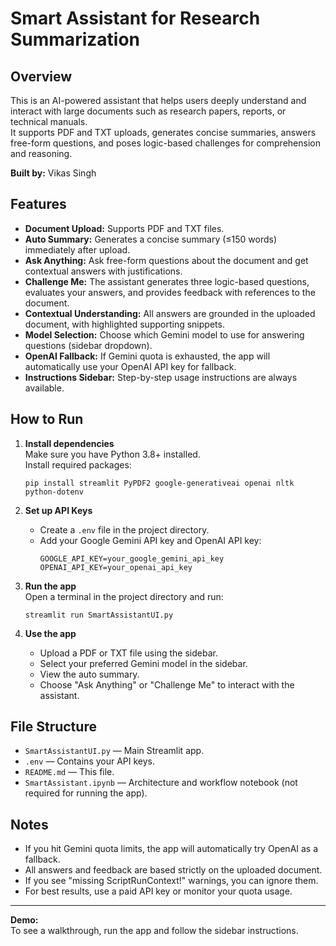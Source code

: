 # Smart Assistant for Research Summarization

## Overview
This is an AI-powered assistant that helps users deeply understand and interact with large documents such as research papers, reports, or technical manuals.  
It supports PDF and TXT uploads, generates concise summaries, answers free-form questions, and poses logic-based challenges for comprehension and reasoning.

**Built by:** Vikas Singh

## Features
- **Document Upload:** Supports PDF and TXT files.
- **Auto Summary:** Generates a concise summary (≤150 words) immediately after upload.
- **Ask Anything:** Ask free-form questions about the document and get contextual answers with justifications.
- **Challenge Me:** The assistant generates three logic-based questions, evaluates your answers, and provides feedback with references to the document.
- **Contextual Understanding:** All answers are grounded in the uploaded document, with highlighted supporting snippets.
- **Model Selection:** Choose which Gemini model to use for answering questions (sidebar dropdown).
- **OpenAI Fallback:** If Gemini quota is exhausted, the app will automatically use your OpenAI API key for fallback.
- **Instructions Sidebar:** Step-by-step usage instructions are always available.

## How to Run

1. **Install dependencies**  
   Make sure you have Python 3.8+ installed.  
   Install required packages:
   ```
   pip install streamlit PyPDF2 google-generativeai openai nltk python-dotenv
   ```

2. **Set up API Keys**  
   - Create a `.env` file in the project directory.
   - Add your Google Gemini API key and OpenAI API key:
     ```
     GOOGLE_API_KEY=your_google_gemini_api_key
     OPENAI_API_KEY=your_openai_api_key
     ```

3. **Run the app**  
   Open a terminal in the project directory and run:
   ```
   streamlit run SmartAssistantUI.py
   ```

4. **Use the app**  
   - Upload a PDF or TXT file using the sidebar.
   - Select your preferred Gemini model in the sidebar.
   - View the auto summary.
   - Choose "Ask Anything" or "Challenge Me" to interact with the assistant.

## File Structure

- `SmartAssistantUI.py` — Main Streamlit app.
- `.env` — Contains your API keys.
- `README.md` — This file.
- `SmartAssistant.ipynb` — Architecture and workflow notebook (not required for running the app).

## Notes

- If you hit Gemini quota limits, the app will automatically try OpenAI as a fallback.
- All answers and feedback are based strictly on the uploaded document.
- If you see "missing ScriptRunContext!" warnings, you can ignore them.
- For best results, use a paid API key or monitor your quota usage.

---
**Demo:**  
To see a walkthrough, run the app and follow the sidebar instructions.
